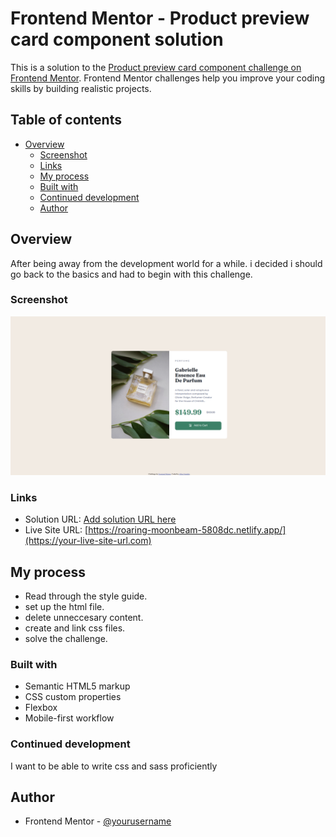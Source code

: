 # Frontend Mentor - Product preview card component solution

This is a solution to the [Product preview card component challenge on Frontend Mentor](https://www.frontendmentor.io/challenges/product-preview-card-component-GO7UmttRfa). Frontend Mentor challenges help you improve your coding skills by building realistic projects. 

## Table of contents

- [Overview](#overview)
  - [Screenshot](#screenshot)
  - [Links](#links)
  - [My process](#my-process)
  - [Built with](#built-with)
  - [Continued development](#continued-development)
  - [Author](#author)

## Overview

After being away from the development world for a while. i decided i should go back to the basics and had to begin with this challenge.

### Screenshot

![](./images/screenshot.png)

### Links

- Solution URL: [Add solution URL here](https://www.frontendmentor.io/solutions/qrcodecomponent-VuzbFcwc22)
- Live Site URL: [https://roaring-moonbeam-5808dc.netlify.app/](https://your-live-site-url.com)

## My process

- Read through the style guide.
- set up the html file.
- delete unneccesary content.
- create and link css files.
- solve the challenge.

### Built with

- Semantic HTML5 markup
- CSS custom properties
- Flexbox
- Mobile-first workflow

### Continued development

I want to be able to write css and sass proficiently

## Author

- Frontend Mentor - [@yourusername](https://www.frontendmentor.io/profile/Allanlcomander)
